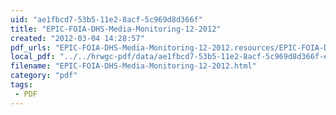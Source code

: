 ```yaml
---
uid: "ae1fbcd7-53b5-11e2-8acf-5c969d8d366f"
title: "EPIC-FOIA-DHS-Media-Monitoring-12-2012"
created: "2012-03-04 14:28:57"
pdf_urls: "EPIC-FOIA-DHS-Media-Monitoring-12-2012.resources/EPIC-FOIA-DHS-Media-Monitoring-12-2012.pdf"
local_pdf: "../../hrwgc-pdf/data/ae1fbcd7-53b5-11e2-8acf-5c969d8d366f-epic-foia-dhs-media-monitoring-12-2012.pdf"
filename: "EPIC-FOIA-DHS-Media-Monitoring-12-2012.html"
category: "pdf"
tags: 
 - PDF
---
```

